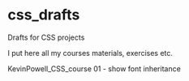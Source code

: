 # css_drafts
Drafts for CSS projects

I put here all my courses materials, exercises etc.

KevinPowell_CSS_course
01 - show font inheritance
